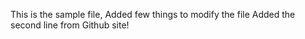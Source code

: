 This is the sample file, Added few things to modify the file 
Added the second line from Github site!
